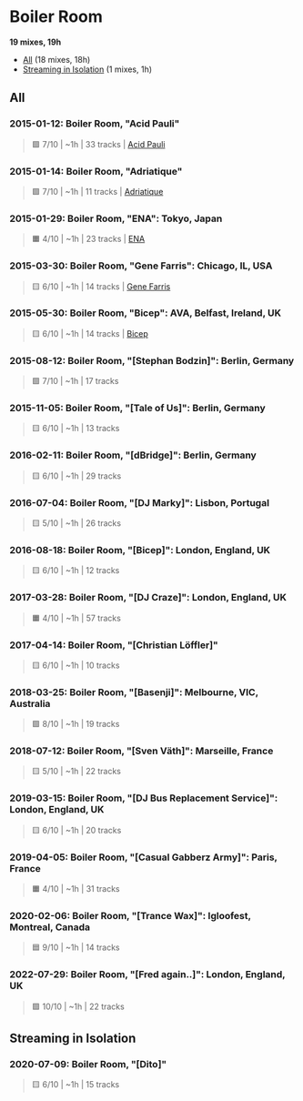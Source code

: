 # Boiler Room

<!-- toc:start -->

**19 mixes, 19h**

- [All](#all) (18 mixes, 18h)
- [Streaming in Isolation](#streaming-in-isolation) (1 mixes, 1h)
<!-- toc:end -->

## All

### 2015-01-12: Boiler Room, "Acid Pauli"

> 🟩 7/10 | ~1h | 33 tracks | [Acid Pauli](#)

### 2015-01-14: Boiler Room, "Adriatique"

> 🟩 7/10 | ~1h | 11 tracks | [Adriatique](#)

### 2015-01-29: Boiler Room, "ENA": Tokyo, Japan

> 🟧 4/10 | ~1h | 23 tracks | [ENA](#)

### 2015-03-30: Boiler Room, "Gene Farris": Chicago, IL, USA

> 🟨 6/10 | ~1h | 14 tracks | [Gene Farris](#)

### 2015-05-30: Boiler Room, "Bicep": AVA, Belfast, Ireland, UK

> 🟨 6/10 | ~1h | 14 tracks | [Bicep](#)

### 2015-08-12: Boiler Room, "[Stephan Bodzin]": Berlin, Germany

> 🟩 7/10 | ~1h | 17 tracks

### 2015-11-05: Boiler Room, "[Tale of Us]": Berlin, Germany

> 🟨 6/10 | ~1h | 13 tracks

### 2016-02-11: Boiler Room, "[dBridge]": Berlin, Germany

> 🟨 6/10 | ~1h | 29 tracks

### 2016-07-04: Boiler Room, "[DJ Marky]": Lisbon, Portugal

> 🟨 5/10 | ~1h | 26 tracks

### 2016-08-18: Boiler Room, "[Bicep]": London, England, UK

> 🟨 6/10 | ~1h | 12 tracks

### 2017-03-28: Boiler Room, "[DJ Craze]": London, England, UK

> 🟧 4/10 | ~1h | 57 tracks

### 2017-04-14: Boiler Room, "[Christian Löffler]"

> 🟨 6/10 | ~1h | 10 tracks

### 2018-03-25: Boiler Room, "[Basenji]": Melbourne, VIC, Australia

> 🟩 8/10 | ~1h | 19 tracks

### 2018-07-12: Boiler Room, "[Sven Väth]": Marseille, France

> 🟨 5/10 | ~1h | 22 tracks

### 2019-03-15: Boiler Room, "[DJ Bus Replacement Service]": London, England, UK

> 🟨 6/10 | ~1h | 20 tracks

### 2019-04-05: Boiler Room, "[Casual Gabberz Army]": Paris, France

> 🟧 4/10 | ~1h | 31 tracks

### 2020-02-06: Boiler Room, "[Trance Wax]": Igloofest, Montreal, Canada

> 🟦 9/10 | ~1h | 14 tracks

### 2022-07-29: Boiler Room, "[Fred again..]": London, England, UK

> 🟪 10/10 | ~1h | 22 tracks

## Streaming in Isolation

### 2020-07-09: Boiler Room, "[Dito]"

> 🟨 6/10 | ~1h | 15 tracks
